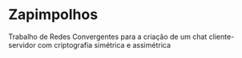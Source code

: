 # Zapimpolhos
Trabalho de Redes Convergentes para a criação de um chat cliente-servidor com criptografia simétrica e assimétrica
